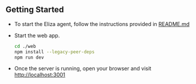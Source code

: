 ## Getting Started

- To start the Eliza agent, follow the instructions provided in [README.md](./agent/README.md)
- Start the web app.

  ```bash
  cd ./web
  npm install --legacy-peer-deps
  npm run dev
  ```

- Once the server is running, open your browser and visit [http://localhost:3001](http://localhost:3001)
